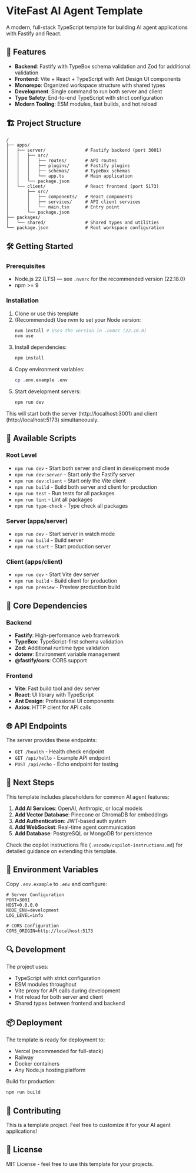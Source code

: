 # ViteFast AI Agent Template

A modern, full-stack TypeScript template for building AI agent applications with Fastify and React.

## 🚀 Features

- **Backend**: Fastify with TypeBox schema validation and Zod for additional validation
- **Frontend**: Vite + React + TypeScript with Ant Design UI components
- **Monorepo**: Organized workspace structure with shared types
- **Development**: Single command to run both server and client
- **Type Safety**: End-to-end TypeScript with strict configuration
- **Modern Tooling**: ESM modules, fast builds, and hot reload

## 🏗️ Project Structure

```
/
├── apps/
│   ├── server/               # Fastify backend (port 3001)
│   │   ├── src/
│   │   │   ├── routes/       # API routes
│   │   │   ├── plugins/      # Fastify plugins
│   │   │   ├── schemas/      # TypeBox schemas
│   │   │   └── app.ts        # Main application
│   │   └── package.json
│   └── client/               # React frontend (port 5173)
│       ├── src/
│       │   ├── components/   # React components
│       │   ├── services/     # API client services
│       │   └── main.tsx      # Entry point
│       └── package.json
├── packages/
│   └── shared/               # Shared types and utilities
└── package.json              # Root workspace configuration
```

## 🛠️ Getting Started


### Prerequisites

- Node.js 22 (LTS) — see `.nvmrc` for the recommended version (22.18.0)
- npm >= 9

### Installation


1. Clone or use this template
2. (Recommended) Use nvm to set your Node version:
   ```bash
   nvm install # Uses the version in .nvmrc (22.18.0)
   nvm use
   ```
3. Install dependencies:
   ```bash
   npm install
   ```
4. Copy environment variables:
   ```bash
   cp .env.example .env
   ```
5. Start development servers:
   ```bash
   npm run dev
   ```

This will start both the server (http://localhost:3001) and client (http://localhost:5173) simultaneously.

## 📜 Available Scripts

### Root Level
- `npm run dev` - Start both server and client in development mode
- `npm run dev:server` - Start only the Fastify server
- `npm run dev:client` - Start only the Vite client  
- `npm run build` - Build both server and client for production
- `npm run test` - Run tests for all packages
- `npm run lint` - Lint all packages
- `npm run type-check` - Type check all packages

### Server (apps/server)
- `npm run dev` - Start server in watch mode
- `npm run build` - Build server
- `npm run start` - Start production server

### Client (apps/client)
- `npm run dev` - Start Vite dev server
- `npm run build` - Build client for production
- `npm run preview` - Preview production build

## 🔧 Core Dependencies

### Backend
- **Fastify**: High-performance web framework
- **TypeBox**: TypeScript-first schema validation
- **Zod**: Additional runtime type validation
- **dotenv**: Environment variable management
- **@fastify/cors**: CORS support

### Frontend  
- **Vite**: Fast build tool and dev server
- **React**: UI library with TypeScript
- **Ant Design**: Professional UI components
- **Axios**: HTTP client for API calls

## 🌐 API Endpoints

The server provides these endpoints:

- `GET /health` - Health check endpoint
- `GET /api/hello` - Example API endpoint
- `POST /api/echo` - Echo endpoint for testing

## 🎯 Next Steps

This template includes placeholders for common AI agent features:

1. **Add AI Services**: OpenAI, Anthropic, or local models
2. **Add Vector Database**: Pinecone or ChromaDB for embeddings
3. **Add Authentication**: JWT-based auth system
4. **Add WebSocket**: Real-time agent communication
5. **Add Database**: PostgreSQL or MongoDB for persistence

Check the copilot instructions file (`.vscode/copilot-instructions.md`) for detailed guidance on extending this template.

## 📝 Environment Variables

Copy `.env.example` to `.env` and configure:

```env
# Server Configuration
PORT=3001
HOST=0.0.0.0
NODE_ENV=development
LOG_LEVEL=info

# CORS Configuration  
CORS_ORIGIN=http://localhost:5173
```

## 🔍 Development

The project uses:
- TypeScript with strict configuration
- ESM modules throughout
- Vite proxy for API calls during development
- Hot reload for both server and client
- Shared types between frontend and backend

## 📦 Deployment

The template is ready for deployment to:
- Vercel (recommended for full-stack)
- Railway
- Docker containers
- Any Node.js hosting platform

Build for production:
```bash
npm run build
```

## 🤝 Contributing

This is a template project. Feel free to customize it for your AI agent applications!

## 📄 License

MIT License - feel free to use this template for your projects.
